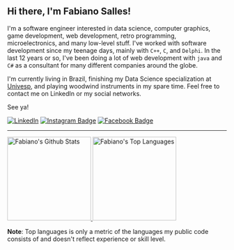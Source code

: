 ## Hi there, I'm Fabiano Salles!
I'm a software engineer interested in data science, computer graphics, game development, web development, retro programming, microelectronics, and many low-level stuff.
I've worked with software development since my teenage days, mainly with `C++`, `C`, and `Delphi`. In the last 12 years or so, I've been doing a lot of web development with `java` and `C#` as a consultant for many different companies around the globe. 

I'm currently living in Brazil, finishing my Data Science specialization at [Univesp](https://univesp.br/), and playing woodwind instruments in my spare time. Feel free to contact me on LinkedIn or my social networks.

See ya!

[![LinkedIn](https://img.shields.io/badge/LinkedIn-%230077B5.svg?&style=flat&logo=linkedin&logoColor=white)](https://linkedin.com/in/fabianosalles/)
[![Instagram Badge](https://img.shields.io/badge/-Instagram-E4405F?style=flat&logo=instagram&logoColor=white&link=https://instagram.com/fabianosalles82/)](https://instagram.com/fabianosalles82)
[![Facebook Badge](https://img.shields.io/badge/-Facebook-1877f2?style=flat&logo=facebook&logoColor=white&link=https://facebook.com/fabiano.salles.xavier)](https://facebook.com/fabiano.salles.xavier/)

---
<!-- Bassed on: https://github.com/anuraghazra/github-readme-stats -->
<a href="https://github.com/fabianosalles/github-readme-stats&show_icons=true">
  <img alt="Fabiano's Github Stats" src="https://github-readme-stats.vercel.app/api/?username=fabianosalles&show_icons=true&count_private=true" height="192px"/>
</a>
<a href="https://github.com/fabianosalles/github-readme-stats">
  <img alt="Fabiano's Top Languages" src="https://github-readme-stats.vercel.app/api/top-langs/?username=fabianosalles&langs_count=8&layout=compact&show_icons=true" height="192px"/></a>
<br/>

**Note**: Top languages is only a metric of the languages my public code consists of and doesn't reflect experience or skill level.

<!--
**fabianosalles/fabianosalles** is a ✨ _special_ ✨ repository because its `README.md` (this file) appears on your GitHub profile.

Here are some ideas to get you started:

- 🔭 I’m currently working on ...
- 🌱 I’m currently learning ...
- 👯 I’m looking to collaborate on ...
- 🤔 I’m looking for help with ...
- 💬 Ask me about ...
- 📫 How to reach me: ...
- 😄 Pronouns: ...
- ⚡ Fun fact: ...
-->
